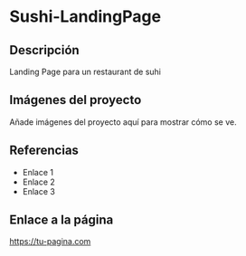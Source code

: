 # Sushi-LandingPage

## Descripción

Landing Page para un restaurant de suhi

## Imágenes del proyecto

Añade imágenes del proyecto aquí para mostrar cómo se ve.

## Referencias

- Enlace 1
- Enlace 2
- Enlace 3

## Enlace a la página

https://tu-pagina.com

